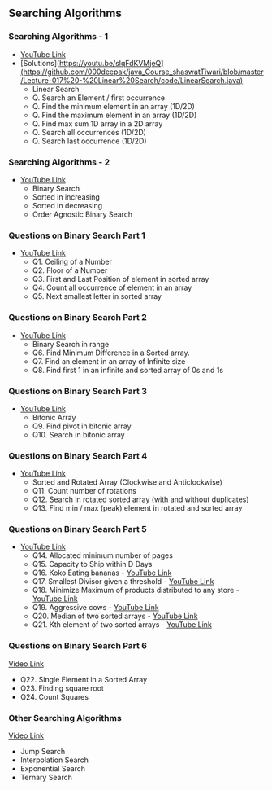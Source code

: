 
## Searching Algorithms
### Searching Algorithms - 1
- [YouTube Link](https://youtu.be/slqFdKVMjeQ)
- [Solutions](https://youtu.be/slqFdKVMjeQ](https://github.com/000deepak/java_Course_shaswatTiwari/blob/master/Lecture-017%20-%20Linear%20Search/code/LinearSearch.java)
    - Linear Search
    - Q. Search an Element / first occurrence
    - Q. Find the minimum element in an array (1D/2D)
    - Q. Find the maximum element in an array (1D/2D)
    - Q. Find max sum 1D array in a 2D array
    - Q. Search all occurrences (1D/2D)
    - Q. Search last occurrence (1D/2D)

### Searching Algorithms - 2
- [YouTube Link](https://youtu.be/kOIECDEUzaI)
    - Binary Search
    - Sorted in increasing
    - Sorted in decreasing
    - Order Agnostic Binary Search

### Questions on Binary Search Part 1
- [YouTube Link](https://youtu.be/P-vl_BrdxJA)
    - Q1. Ceiling of a Number
    - Q2. Floor of a Number
    - Q3. First and Last Position of element in sorted array
    - Q4. Count all occurrence of element in an array
    - Q5. Next smallest letter in sorted array

### Questions on Binary Search Part 2
- [YouTube Link](https://youtu.be/DoVawmdh5NM)
    - Binary Search in range
    - Q6. Find Minimum Difference in a Sorted array.
    - Q7. Find an element in an array of Infinite size
    - Q8. Find first 1 in an infinite and sorted array of 0s and 1s

### Questions on Binary Search Part 3
- [YouTube Link](https://youtu.be/IK5eSvNw9Qw)
    - Bitonic Array
    - Q9. Find pivot in bitonic array
    - Q10. Search in bitonic array

### Questions on Binary Search Part 4
- [YouTube Link](https://youtu.be/n12QcCu8oBI)
    - Sorted and Rotated Array (Clockwise and Anticlockwise)
    - Q11. Count number of rotations
    - Q12. Search in rotated sorted array (with and without duplicates)
    - Q13. Find min / max (peak) element in rotated and sorted array

### Questions on Binary Search Part 5
- [YouTube Link](https://youtu.be/_4LmUWmmYbY)
    - Q14. Allocated minimum number of pages
    - Q15. Capacity to Ship within D Days
    - Q16. Koko Eating bananas - [YouTube Link](https://youtu.be/BUFHoQIOnAs)
    - Q17. Smallest Divisor given a threshold - [YouTube Link](https://youtu.be/pSGtbhpuhbk)
    - Q18. Minimize Maximum of products distributed to any store - [YouTube Link](https://youtu.be/4O6wrTtUQvY)
    - Q19. Aggressive cows - [YouTube Link](https://youtu.be/86xSPxfc4iQ)
    - Q20. Median of two sorted arrays - [YouTube Link](https://youtu.be/2BOgAlmyTkc)
    - Q21. Kth element of two sorted arrays - [YouTube Link](https://youtu.be/SB6j8D95eHM)

### Questions on Binary Search Part 6
[Video Link](https://youtu.be/f09DayNeigg)
- Q22. Single Element in a Sorted Array
- Q23. Finding square root
- Q24. Count Squares

### Other Searching Algorithms
[Video Link](https://youtu.be/rFwBm-VT99A)
- Jump Search
- Interpolation Search
- Exponential Search
- Ternary Search
